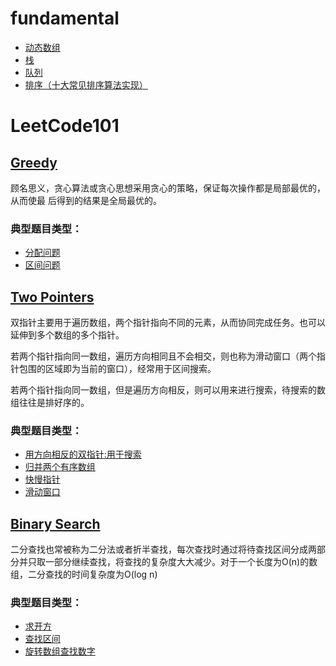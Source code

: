 # fundamental
- [动态数组](JavaVersion/src/main/java/fundamental/dynamic_array)
- [栈](JavaVersion/src/main/java/fundamental/stack)
- [队列](JavaVersion/src/main/java/fundamental/queue)
- [排序（十大常见排序算法实现）](JavaVersion/src/main/java/fundamental/sort)

# LeetCode101

## [Greedy](JavaVersion/src/main/java/leetcode101/greedy)

顾名思义，贪心算法或贪心思想采用贪心的策略，保证每次操作都是局部最优的，从而使最
后得到的结果是全局最优的。

### 典型题目类型：

- [分配问题](JavaVersion/src/main/java/leetcode101/greedy/assign_cookies)
- [区间问题](JavaVersion/src/main/java/leetcode101/greedy/non_overlapping_intervals)

## [Two Pointers](JavaVersion/src/main/java/leetcode101/two_pointers)

双指针主要用于遍历数组，两个指针指向不同的元素，从而协同完成任务。也可以延伸到多个数组的多个指针。

若两个指针指向同一数组，遍历方向相同且不会相交，则也称为滑动窗口（两个指针包围的区域即为当前的窗口），经常用于区间搜索。

若两个指针指向同一数组，但是遍历方向相反，则可以用来进行搜索，待搜索的数组往往是排好序的。

### 典型题目类型：

- [用方向相反的双指针:用于搜索](JavaVersion/src/main/java/leetcode101/two_pointers/two_sum_ii_input_array_is_sorted)
- [归并两个有序数组](JavaVersion/src/main/java/leetcode101/two_pointers/merge_sorted_array)
- [快慢指针](JavaVersion/src/main/java/leetcode101/two_pointers/linked_list_cycle_ii)
- [滑动窗口](JavaVersion/src/main/java/leetcode101/two_pointers/minimum_window_substring)

## [Binary Search](JavaVersion/src/main/java/leetcode101/binary_search)

二分查找也常被称为二分法或者折半查找，每次查找时通过将待查找区间分成两部分并只取一部分继续查找，将查找的复杂度大大减少。对于一个长度为O(n)的数组，二分查找的时间复杂度为O(log n)

### 典型题目类型：
- [求开方](JavaVersion/src/main/java/leetcode101/binary_search/sqrt_x)
- [查找区间](JavaVersion/src/main/java/leetcode101/binary_search/find_first_and_last_position_of_element_in_sorted_array)
- [旋转数组查找数字](JavaVersion/src/main/java/leetcode101/binary_search/search_in_rotated_sorted_array_ii)
